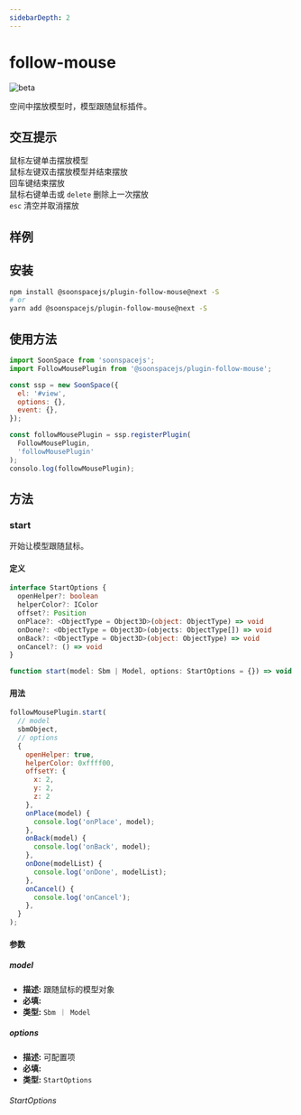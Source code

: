 ```yaml
---
sidebarDepth: 2
---
```


# follow-mouse

![beta](https://img.shields.io/npm/v/@soonspacejs/plugin-follow-mouse/next.svg)

空间中摆放模型时，模型跟随鼠标插件。

## 交互提示

鼠标左键单击摆放模型
<br>
鼠标左键双击摆放模型并结束摆放
<br>
回车键结束摆放
<br>
鼠标右键单击或 `delete` 删除上一次摆放
<br>
`esc` 清空并取消摆放

## 样例

<Docs-Iframe src="plugin/followMouse.html" />

## 安装

```bash
npm install @soonspacejs/plugin-follow-mouse@next -S
# or
yarn add @soonspacejs/plugin-follow-mouse@next -S
```

## 使用方法

```js {2,10}
import SoonSpace from 'soonspacejs';
import FollowMousePlugin from '@soonspacejs/plugin-follow-mouse';

const ssp = new SoonSpace({
  el: '#view',
  options: {},
  event: {},
});

const followMousePlugin = ssp.registerPlugin(
  FollowMousePlugin,
  'followMousePlugin'
);
consolo.log(followMousePlugin);
```

## 方法

### start

开始让模型跟随鼠标。

#### 定义

```ts
interface StartOptions {
  openHelper?: boolean
  helperColor?: IColor
  offset?: Position
  onPlace?: <ObjectType = Object3D>(object: ObjectType) => void
  onDone?: <ObjectType = Object3D>(objects: ObjectType[]) => void
  onBack?: <ObjectType = Object3D>(object: ObjectType) => void
  onCancel?: () => void
}

function start(model: Sbm | Model, options: StartOptions = {}) => void
```

#### 用法

```js
followMousePlugin.start(
  // model
  sbmObject,
  // options
  {
    openHelper: true,
    helperColor: 0xffff00,
    offsetY: {
      x: 2,
      y: 2,
      z: 2
    },
    onPlace(model) {
      console.log('onPlace', model);
    },
    onBack(model) {
      console.log('onBack', model);
    },
    onDone(modelList) {
      console.log('onDone', modelList);
    },
    onCancel() {
      console.log('onCancel');
    },
  }
);
```

#### 参数

##### model

- **描述:** 跟随鼠标的模型对象
- **必填:** <Base-RequireIcon :isRequire="true"/>
- **类型:** `Sbm ｜ Model`

##### options

- **描述:** 可配置项
- **必填:** <Base-RequireIcon :isRequire="false"/>
- **类型:** `StartOptions`

###### StartOptions

<br>
<Docs-Table 
    :data="[
      {
        prop: 'openHelper', desc: '是否显示包围盒辅助器', type: 'boolean', require: false, default: 'true'
      },
      {
        prop: 'helperColor', desc: '包围盒辅助器颜色', type: 'IColor', require: false, default: '0xffff00', link: '../guide/types.html#icolor'
      },
      {
        prop: 'offset', desc: '模型移动时取点的偏移量', type: 'Position', require: false, default: '', link: '../guide/types.html#position'
      },
      {
        prop: 'onPlace', desc: '放置模型时回调函数', type: '(model) => {}', require: false, default: ''
      },
      {
        prop: 'onBack', desc: '取消上一次放置时回调函数', type: '(model) => {}', require: false, default: ''
      },
      {
        prop: 'onDone', desc: '完成时回调函数', type: '(modelList) => {}', require: false, default: ''
      },
      {
        prop: 'onCancel', desc: '取消时回调函数', type: '() => {}', require: false, default: ''
      },
    ]"
/>
